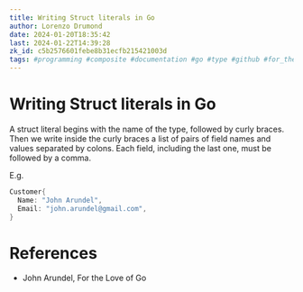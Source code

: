 ```yaml
---
title: Writing Struct literals in Go
author: Lorenzo Drumond
date: 2024-01-20T18:35:42
last: 2024-01-22T14:39:28
zk_id: c5b2576601febe8b31ecfb215421003d
tags: #programming #composite #documentation #go #type #github #for_the_love_of_go #struct
---
```



# Writing Struct literals in Go
A struct literal begins with the name of the type, followed by curly braces. Then we write inside the curly braces a list of pairs of field names and values separated by colons. Each field, including the last one, must be followed by a comma.

E.g.
```go
Customer{
  Name: "John Arundel",
  Email: "john.arundel@gmail.com",
}
```

# References
- John Arundel, For the Love of Go
